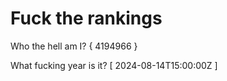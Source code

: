 # Fuck the rankings

Who the hell am I?
{ 4194966 }

What fucking year is it?
[ 2024-08-14T15:00:00Z ]
